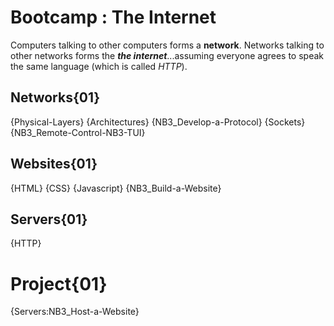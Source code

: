 # Bootcamp : The Internet
Computers talking to other computers forms a **network**. Networks talking to other networks forms the ***the internet***...assuming everyone agrees to speak the same language (which is called *HTTP*). 

## Networks{01}
{Physical-Layers}
{Architectures}
{NB3_Develop-a-Protocol}
{Sockets}
{NB3_Remote-Control-NB3-TUI}

## Websites{01}
{HTML}
{CSS}
{Javascript}
{NB3_Build-a-Website}

## Servers{01}
{HTTP}

# Project{01}
{Servers:NB3_Host-a-Website}

